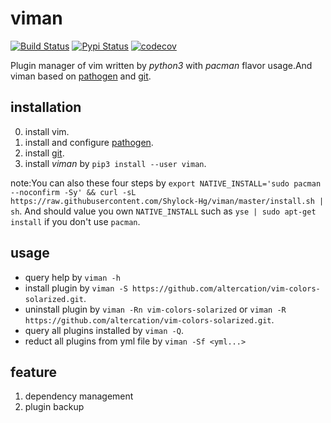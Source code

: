 # viman

[![Build Status](https://travis-ci.org/Shylock-Hg/viman.svg?branch=master)](https://travis-ci.org/Shylock-Hg/viman)
[![Pypi Status](https://img.shields.io/badge/pypi-v0.0.8-brightgreen.svg)](https://pypi.org/project/viman/)
[![codecov](https://codecov.io/gh/Shylock-Hg/viman/branch/master/graph/badge.svg)](https://codecov.io/gh/Shylock-Hg/viman)

Plugin manager of vim written by *python3* with *pacman* flavor usage.And viman based on [pathogen](https://github.com/tpope/vim-pathogen) and [git](https://github.com/git/git).

## installation

0. install vim.
1. install and configure [pathogen](https://github.com/tpope/vim-pathogen).
2. install [git](https://github.com/git/git).
3. install *viman* by `pip3 install --user viman`.

note:You can also these four steps by `export NATIVE_INSTALL='sudo pacman --noconfirm -Sy' && curl -sL https://raw.githubusercontent.com/Shylock-Hg/viman/master/install.sh | sh`. And should value you own `NATIVE_INSTALL` such as `yse | sudo apt-get install` if you don't use `pacman`.

## usage

- query help by `viman -h`
- install plugin by `viman -S https://github.com/altercation/vim-colors-solarized.git`.
- uninstall plugin by `viman -Rn vim-colors-solarized` or `viman -R https://github.com/altercation/vim-colors-solarized.git`.
- query all plugins installed by `viman -Q`.
- reduct all plugins from yml file by `viman -Sf <yml...>`

## feature

1. dependency management
2. plugin backup

